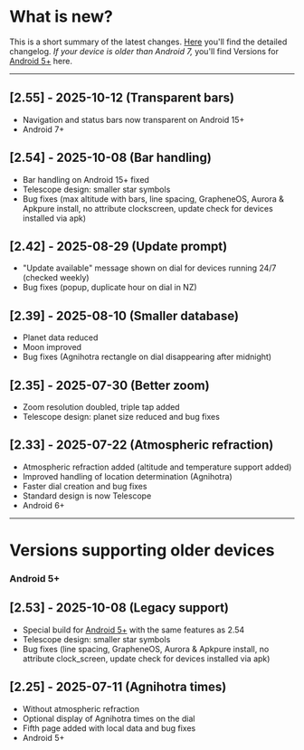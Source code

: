 # What is new?
This is a short summary of the latest changes. [Here](./CHANGELOG.md) you'll find the detailed changelog.
*If your device is older than Android 7,* you'll find Versions for [Android 5+](#api21) here.

---
<a name="api24"></a>
## [2.55] - 2025-10-12 (Transparent bars) 
- Navigation and status bars now transparent on Android 15+
- Android 7+

## [2.54] - 2025-10-08 (Bar handling)
- Bar handling on Android 15+ fixed
- Telescope design: smaller star symbols
- Bug fixes (max altitude with bars, line spacing, GrapheneOS, Aurora & Apkpure install, no attribute clockscreen, update check for devices installed via apk)
  
## [2.42] - 2025-08-29 (Update prompt) 

- "Update available" message shown on dial for devices running 24/7 (checked weekly)
- Bug fixes (popup, duplicate hour on dial in NZ)
  
## [2.39] - 2025-08-10 (Smaller database) 

- Planet data reduced 
- Moon improved
- Bug fixes (Agnihotra rectangle on dial disappearing after midnight)

## [2.35] - 2025-07-30 (Better zoom)

- Zoom resolution doubled, triple tap added
- Telescope design: planet size reduced and bug fixes

## [2.33] - 2025-07-22 (Atmospheric refraction)

- Atmospheric refraction added (altitude and temperature support added)
- Improved handling of location determination (Agnihotra)
- Faster dial creation and bug fixes
- Standard design is now Telescope
- Android 6+

---------

# Versions supporting older devices
<a name="api21"></a>
### Android 5+

## [2.53] - 2025-10-08 (Legacy support)
- Special build for [Android 5+](https://github.com/gaxmann/suhr/releases/tag/v2.xxx) with the same features as 2.54
- Telescope design: smaller star symbols
- Bug fixes (line spacing, GrapheneOS, Aurora & Apkpure install, no attribute clock_screen, update check for devices installed via apk)
  
## [2.25] - 2025-07-11 (Agnihotra times)

- Without atmospheric refraction 
- Optional display of Agnihotra times on the dial
- Fifth page added with local data and bug fixes
- Android 5+


